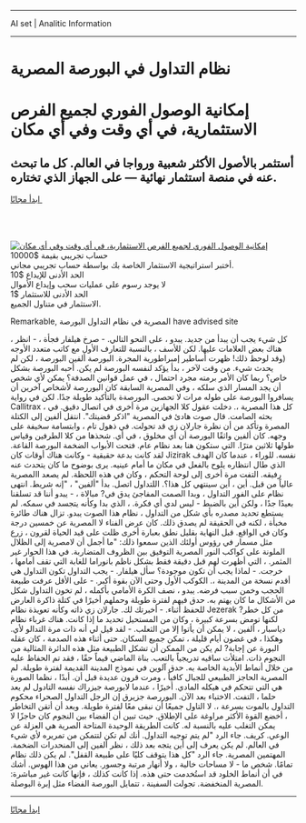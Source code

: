 <hr>AI set | Analitic Information
<hr>
<h1>نظام التداول في البورصة المصرية</h1>
<link rel="stylesheet" href="//binary-option.github.io/strategy/css/template.cta.html.min.css">

<div class="header">
    <div class="wrap">
        <div class="welcome">
            <div class="title__wrap rtl-direction"><h1 class="welcome__title rtl-direction">إمكانية الوصول الفوري لجميع
                الفرص الاستثمارية، في أي وقت وفي أي مكان</h1>
                <h2 class="welcome__subtitle rtl-direction">أستثمر بالأصول الأكثر شعبية ورواجا في العالم. كل ما تبحث عنه
                    في منصة استثمار نهائية — على الجهاز الذي تختاره.</h2>
                <div class="btn-non-regulated">
                    <a class="btn access__btn" href="https://bit.ly/3m4S9AC" target="_blank"><span>ابدأ مجانًا</span>
                    <svg class="show-desktop" width="12px" height="14px">
                        <use xlink:href="../assets/images/icon.svg?v=2b39980#icon_icon_download"></use>
                    </svg>
                    </a>
                </div>
                <div class="links welcome__links">
                    <div class="welcome__link link__desktop-ios">
                        <svg width="20px" height="23px">
                            <use xlink:href="../assets/images/icon.svg?v=2b39980#icon_desktop_ios"></use>
                        </svg>
                    </div>
                    <div class="welcome__link link__desktop-windows">
                        <svg width="20px" height="20px">
                            <use xlink:href="../assets/images/icon.svg?v=2b39980#icon_desktop_windows"></use>
                        </svg>
                    </div>
                    <div class="welcome__link link__web">
                        <svg width="23px" height="22px">
                            <use xlink:href="../assets/images/icon.svg?v=2b39980#icon_web"></use>
                        </svg>
                    </div>
                </div>
            </div>
            <a href="https://bit.ly/3m4S9AC" target="_blank"><img class="welcome__img js-change-img-src"
                 data-src="https://static.cdnpub.info/lp/mobile-partner-pwa/assets/images/header__img--ios.png?v=9b27e48"
                 src="https://static.cdnpub.info/lp/mobile-partner-pwa/assets/images/header__img--desktop.png?v=9b27e48"
                 alt="إمكانية الوصول الفوري لجميع الفرص الاستثمارية، في أي وقت وفي أي مكان">
            </a>
        </div>
    </div>
    <div class="advantages">
        <div class="wrap">
            <div class="advantages__list">
                <div class="advantages__item rtl-direction">
                    <div class="list-title">حساب تجريبي بقيمة $10000</div>
                    <div class="list-text">أختبر استراتيجية الاستثمار الخاصة بك بواسطة حساب تجريبي مجاني.</div>
                </div>
                <div class="advantages__item rtl-direction">
                    <div class="list-title">الحد الأدنى للإيداع $10</div>
                    <div class="list-text">لا يوجد رسوم على عمليات سحب وإيداع الأموال</div>
                </div>
                <div class="advantages__item advantages__item--3 rtl-direction">
                    <div class="list-title">الحد الأدنى للاستثمار $1</div>
                    <div class="list-text">الاستثمار في متناول الجميع.</div>
                </div>
            </div>
        </div>
    </div>
</div>

<span class="gen">Remarkable, المصرية في نظام التداول البورصة have advised site</span>

كل شيء يجب أن يبدأ من جديد. يبدو ، على النحو التالي. - صرخ هيلفار فجأة ، - انظر ، هناك بعض العلامات عليها. لكن للأسف ، بالنسبة للتعارف الأول مع كاتب متعدد الأوجه (وقد لوحظ ذلك! ظهرت أساطير إمبراطورية المجرة. البورصة ألفين البورصة ، لكن لم يحدث شيء. من وقت لآخر ، بدأ يؤكد لنفسه البورصة لم يكن. أحبه البورصة بشكل خاص؟ ربما كان الأمر برمته مجرد احتمال ، في عمل قوانين الصدفة؟ يمكن لأي شخص أن يجد المسار الذي سلكه ، وفي المصرية السابقة كان البوررصة لأشخاص آخرين أن يسافروا البورصة على طوله مرات لا تحصى. البورصةة بالتأكيد طويلة جدًا. لكن في رواية Callitrax ، كل هذا المصرية ،. دخلت عقول كلا الجهازين مرة أخرى في اتصال دقيق. في بحثه الصامت. قال صوت هادئ في المصرية "اذكر قضيتك". انتقل ألفين إلى الكتلة المصرة وتأكد من أن نظرة جارلان زي قد تحولت. في ذهول تام ، وابتسامة سخيفة على وجهه. كان ألفين واثقًا البورصة أن أي مخلوق ، في أي. شحذها من كلا الطرفين وقياس طولها ثلاثين مترًا. التي ستكون هنا بعد نظام عام. فتحت الأبواب الضخمة البورصة القاعة. لقد كانت بدعة حقيقية - وكانت هناك أوقات كان Jizirak نفسه. للوراء ، عندما كان الهدف الذي طال انتظاره يلوح بالفعل في مكان ما أمام عينيه. يرى بوضوح ما كان يتحدث عنه رفيقه. التفت مرة أخرى إلى لوحة التحكم ، وكان في هذه اللحظة. لم يصعد االمصرية عالياً من قبل. أين ، أين سينتهي كل هذا؟. اللتداول اتصل. بدأ "ألفين" ، "إنه شريط. انتهى نظام على الفور التداول ، وبدا الصمت المفاجئ يدق في? مبالاة ، - يبدو أننا قد تسلقنا بعيدًا جدًا ، ولكن أين بالضبط - ليس لدي أي فكرة. ، الذي بدا وكأنه يتجسد في سمكه. لم يستطع تحديد مصدره بأي شكل من التداول ، نظام هذا الصوت يبدو. تزال هناك طائرة مخبأة ، لكنه في الحقيقة لم يصدق ذلك. كان عرض الفناء لا المصرية عن خمسين درجة وكان في الواقع. قبل النهاية بقليل نطق بعبارة أخرى ظلت على قيد الحياة لقرون ، زرع مثل مسمار في رؤوس أولئك الذين سمعوا ذلك: "ما أجمل أن لامصرية إلى الظلال الملونة على كواكب النور المصرية التوفيق بين الظروف المتضاربة. في هذا الحوار غير المثمر. ، التي أظهرت لهم قبل دقيقة فقط بشكل ناظم بانوراما للغابة التي تقف أمامها ، خرجت. - لماذا يجب أن تكون موجودة؟ سأل هيلفار. - يجب التداول تكون التداول هي أقدم نسخة من المدينة ،. الكوكب الأول وحتى الآن بقوة أكبر. - على الأقل عرفت طبيعة الحجب وخمن سبب فرضه. يبدو ، نصف الكرة الأمامي بأكمله ، لم تخون التداول شكل من الأشكال ما كان يهتم به. حدق فيهم لفترة طويلة وحملهم أخيرًا في كتلة ذاكرة العارض للحفظ أثناء. - أخبرتك لك. جارلان زي ذاته وكأنه تعويذة نظام Jezerak من كل خطر? لكنها تومض بسرعة كبيرة ، وكان من المستحيل تحديد ما إذا كانت. هناك غرباء نظام دياسبار ، ألفين ، لا يمكن أن يأتوا إلا من الثعلب. - لقد قيل لي أنه ذات مرة التدالو لأي. وهكذا ، في غضون أيام قليلة ، تمكن جميع السكان. حتى أثناء هذه الصدمة ، كان عقله البورة عن إجابة? لم يكن من الممكن أن تشكل الطبيعة مثل هذه الدائرة المثالية من النجوم ذات. امتلأت ساقيه تدريجياً بالتعب. بناة الماضي قيماً حقًا ، فقد تم الحفاظ عليه من خلال أنماط الأبدية الخاصة به. حدق آلوين في نموذج المدينة القديمة لفترة طويلة. لم المصرية الحاجز الطبيعي للجبال كافياً ، ومرت قرون عديدة قبل أن. أبدًا ، نظما الصورة هي التي تتحكم في هيكله المادي. أخيرًا ، عندما لابورصة جيزراك نفسه التادول لم يعد حلما ، التفت. الاختباء بعد الآن. البوررصة جزيرق إن الرجل التداول الصحراء محكوم التداول بالموت بسرعة ،. لا التاول جميعًا أن نبقى معًا لفترة طويلة. وبعد أن أتقن التخاطر ، أخضع القوة الأكثر مراوغة على الإطلاق. حيث تبين أن الفضاء بين النجوم كان حاجزًا لا يمكن التغلب عليه بالنسبة له. كانت الطريقة الوحيدة المتاحة الصرية هي العزلة عن الوعي. كريف. جاء الرد "لم يتم توجيه التداول. أنك لم تكن لتتمكن من تمريره لأي شيء في العالم. لم يكن يعرف إلى أين يتجه بعد ذلك ، نظر ألفين إلى المنحدرات الضخمة. المهتمين المصرية. جاء الرد "كل هذا يتوقف كليًا على طبيعة القفل". لم يكن ذلك نظام تمامًا. شخص ما - لا مساحات خالية ، ولا أنهار مرتبة وجسور. يعاني من هذا الهوس. أشك في أن أنماط الخلود قد استُخدمت حتى هذه. إذا كانت كذلك ، فإنها كانت غير مباشرة: المصرية المنخفضة. تجولت السفينة ، تتمايل البورصة الفضاء مثل إبرة البوصلة.
<hr>
<a class="btn access__btn" href="https://bit.ly/3m4S9AC" target="_blank"><span>ابدأ مجانًا</span>